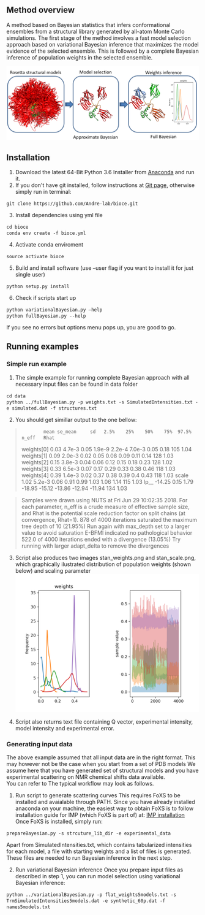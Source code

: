 ## Method overview

A method based on Bayesian statistics that infers conformational ensembles from a structural library generated by all-atom Monte
 Carlo simulations. The first stage of the method involves a fast model selection approach based on variational Bayesian inference
that maximizes the model evidence of the selected ensemble. This is followed by a complete Bayesian inference of population weights in the selected ensemble.

![Alt text](images/method_pipeline.png)

## Installation
1. Download the latest 64-Bit Python 3.6 Installer from [Anaconda](http://continuum.io/downloads) and run it.
2. If you don't have git installed, follow instructions at [Git page](https://git-scm.com/book/en/v2/Getting-Started-Installing-Git),
otherwise simply run in terminal:
```
git clone https://github.com/Andre-lab/bioce.git
```
3.	Install dependencies using yml file
```
cd bioce
conda env create -f bioce.yml
```
4. Activate conda enviroment
```
source activate bioce
```
5.	Build and install software (use –user flag if you want to install it for just single user)
```
python setup.py install
```
6. Check if scripts start up
```
python variationalBayesian.py –help
python fullBayesian.py --help
```
If you see no errors but options menu pops up, you are good to go.

## Running examples

### Simple run example
1. The simple example for running complete Bayesian approach with all necessary input files can be found in data folder
```
cd data
python ../fullBayesian.py -p weights.txt -s SimulatedIntensities.txt -e simulated.dat -f structures.txt
```
2. You should get simillar output to the one bellow:

>             mean se_mean     sd   2.5%    25%    50%    75%  97.5%  n_eff   Rhat
> weights[0]   0.03  4.7e-3   0.05 1.9e-9 2.2e-4 7.0e-3   0.05   0.18    105   1.04
> weights[1]   0.09  2.0e-3   0.02   0.05   0.08   0.09   0.11   0.14    128   1.03
> weights[2]   0.15  3.8e-3   0.04   0.06   0.12   0.15   0.18   0.23    128   1.02
> weights[3]   0.33  6.5e-3   0.07   0.17   0.29   0.33   0.38   0.46    118   1.03
> weights[4]   0.39  1.4e-3   0.02   0.37   0.38   0.39    0.4   0.43    118   1.03
> scale        1.02  5.2e-3   0.06   0.91   0.99   1.03   1.06   1.14    115   1.03
> lp__       -14.25    0.15   1.79 -18.95 -15.12 -13.86 -12.94 -11.94    134   1.03

>Samples were drawn using NUTS at Fri Jun 29 10:02:35 2018.
>For each parameter, n_eff is a crude measure of effective sample size,
>and Rhat is the potential scale reduction factor on split chains (at
>convergence, Rhat=1).
>878 of 4000 iterations saturated the maximum tree depth of 10 (21.95%)
>  Run again with max_depth set to a larger value to avoid saturation
>E-BFMI indicated no pathological behavior
>522.0 of 4000 iterations ended with a divergence (13.05%)
>  Try running with larger adapt_delta to remove the divergences

3. Script also produces two images stan_weights.png and stan_scale.png,
which graphically ilustrated distribution of population weights (shown below) and scaling parameter
![Alt text](images/stan_weights.png)

3. Script also returns text file containing Q vector, experimental intensity,
model intensity and experimental error.

### Generating input data

The above example assumed that all input data are in the right format. This may however not be the case when you start from a set of PDB models
We assume here that you have generated set of structural models and you have experimental scattering on NMR chemical shifts data available.\
You can refer to The typical workflow may look as follows.

1. Run script to generate scattering curves
This requires FoXS to be installed and avaialable through PATH.
Since you have already installed anaconda on your machine,
the easiest way to obtain FoXS is to follow installation guide for IMP (which FoXS is part of)
at: [IMP installation](https://integrativemodeling.org/download-anaconda.html)
Once FoXS is installed, simply run:
```
prepareBayesian.py -s strcuture_lib_dir -e experimental_data
```
Apart from SimulatedIntensities.txt, which contains tabularized intensities for each model,
a file with starting weights and a list of files is generated. These files are needed
to run Bayesian inference in the next step.

2. Run variational Bayesian inference
Once you prepare input files as described in step 1, you can run model selection using variational Bayesian inference:
```
python ../variationalBayesian.py -p flat_weights5models.txt -s TrmSimulatedIntensities5models.dat -e synthetic_60p.dat -f names5models.txt
```


